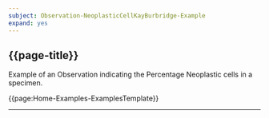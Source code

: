 ```yaml
---
subject: Observation-NeoplasticCellKayBurbridge-Example
expand: yes
---
```


## {{page-title}}

Example of an Observation indicating the Percentage Neoplastic cells in a specimen.


{{page:Home-Examples-ExamplesTemplate}}


---